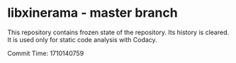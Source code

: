 # libxinerama - master branch

This repository contains frozen state of the repository.
Its history is cleared. It is used only for static code
analysis with Codacy.

Commit Time: 1710140759